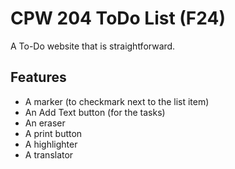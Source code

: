 # CPW 204 ToDo List (F24)
A To-Do website that is straightforward.

## Features
- A marker (to checkmark next to the list item)
- An Add Text button (for the tasks)
- An eraser
- A print button
- A highlighter
- A translator